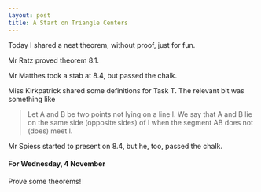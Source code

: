 ```yaml
---
layout: post
title: A Start on Triangle Centers
---
```


Today I shared a neat theorem, without proof, just for fun.

Mr Ratz proved theorem 8.1.

Mr Matthes took a stab at 8.4, but passed the chalk.

Miss Kirkpatrick shared some definitions for Task T. The relevant bit was something
like

> Let A and B be two points not lying on a line l. We say that A and B lie on
> the same side (opposite sides) of l when the segment AB does not (does) meet l.

Mr Spiess started to present on 8.4, but he, too, passed the chalk.

#### For Wednesday, 4 November

Prove some theorems!
